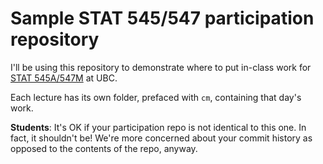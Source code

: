 # Sample STAT 545/547 participation repository

I'll be using this repository to demonstrate where to put in-class work for [STAT 545A/547M](stat545.com/Classroom) at UBC.

Each lecture has its own folder, prefaced with `cm`, containing that day's work.

__Students__: It's OK if your participation repo is not identical to this one. In fact, it shouldn't be! We're more concerned about your commit history as opposed to the contents of the repo, anyway. 